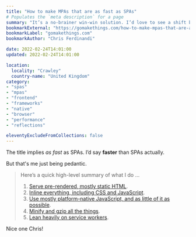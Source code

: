 ```yaml
---
title: "How to make MPAs that are as fast as SPAs"
# Populates the `meta description` for a page
summary: "It’s a no-brainer win-win solution. I’d love to see a shift back to MPAs become the norm in our industry again!"
bookmarkExternal: "https://gomakethings.com/how-to-make-mpas-that-are-as-fast-as-spas/"
bookmarkLabel: "gomakethings.com"
bookmarkAuthor: "Chris Ferdinandi"

date: 2022-02-24T14:01:00
updated: 2022-02-24T14:01:00

location:
  locality: "Crawley"
  country-name: "United Kingdom"
category:
- "spas"
- "mpas"
- "frontend"
- "frameworks"
- "native"
- "browser"
- "performance"
- "reflections"

eleventyExcludeFromCollections: false
---
```


The title implies *as fast* as SPAs. I’d say **faster** than SPAs actually.

But that's me just being pedantic.

> Here’s a quick high-level summary of what I do &hellip;
>
> 1. [Serve pre-rendered, mostly static HTML](https://gomakethings.com/how-to-make-mpas-that-are-as-fast-as-spas/#serve-pre-rendered-mostly-static-html).
> 2. [Inline everything, including CSS and JavaScript](https://gomakethings.com/how-to-make-mpas-that-are-as-fast-as-spas/#inline-everything-including-css-and-javascript).
> 3. [Use mostly platform-native JavaScript, and as little of it as possible](https://gomakethings.com/how-to-make-mpas-that-are-as-fast-as-spas/#use-mostly-platform-native-javascript-and-as-little-of-it-as-possible).
> 4. [Minify and gzip all the things](https://gomakethings.com/how-to-make-mpas-that-are-as-fast-as-spas/#minify-and-gzip-all-the-things).
> 5. [Lean heavily on service workers](https://gomakethings.com/how-to-make-mpas-that-are-as-fast-as-spas/#lean-heavily-on-service-workers).

Nice one Chris!
